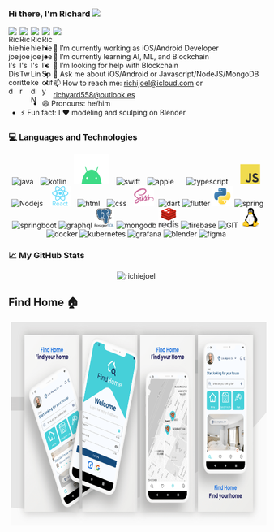 ### Hi there, I'm Richard  <img src="https://media.giphy.com/media/hvRJCLFzcasrR4ia7z/giphy.gif" width="25px" />

<a href="https://discord.gg/XTW52Kt">
  <img align="left" alt="Richiejoel's Discord" width="22px" src="https://raw.githubusercontent.com/peterthehan/peterthehan/master/assets/discord.svg" />
</a>
<a href="https://twitter.com/Richijoel9">
  <img align="left" alt="Richiejoel's Twitter" width="22px" src="https://raw.githubusercontent.com/peterthehan/peterthehan/master/assets/twitter.svg" />
</a>
<a href="https://www.linkedin.com/in/richard-joel-garcia/">
  <img align="left" alt="Richiejoel's LinkedIN" width="22px" src="https://raw.githubusercontent.com/peterthehan/peterthehan/master/assets/linkedin.svg" />
</a>
<a href="https://open.spotify.com/user/e90fe4zsndbm6xoe2t7t8kogf?si=WaLKpwvWTle0btle2qPb6g">
  <img align="left" alt="Richiejoel's Spotify" width="22px" src="https://raw.githubusercontent.com/peterthehan/peterthehan/master/assets/spotify.svg" />
</a>

![](https://visitor-badge.glitch.me/badge?page_id=richiejoel.richiejoel)

 - 🔭 I’m currently working as iOS/Android Developer
 - 🌱 I’m currently learning AI, ML, and Blockchain
 - 🤔 I’m looking for help with Blockchain
 - 💬 Ask me about iOS/Android or Javascript/NodeJS/MongoDB
 - 📫 How to reach me: richijoel@icloud.com or richyard558@outlook.es
 - 😄 Pronouns: he/him
 - ⚡ Fun fact: I ❤️ modeling and sculping on Blender


### 💻 Languages and Technologies

<p align="center">
  <span style="margin:5px;">
    <img src="https://www.vectorlogo.zone/logos/java/java-icon.svg" alt="java" width="44" height="40"/>
  </span>
  <span style="margin:5px;">
    <img src="https://www.vectorlogo.zone/logos/kotlinlang/kotlinlang-icon.svg" alt="kotlin" width="30" height="30"/>
  </span>
  <span style="margin:5px;">
    <img src="https://github.com/richiejoel/richiejoel/blob/main/assets/android.svg" alt="android" width="70" height="60"/>
  </span>
  <span style="margin:5px;">
    <img src="https://www.vectorlogo.zone/logos/swift/swift-icon.svg" alt="swift" width="40" height="40"/>
  </span>
  <span style="margin:5px;">
    <img src="https://www.vectorlogo.zone/logos/apple/apple-tile.svg" alt="apple" width="40" height="40"/>
  </span>
  <span style="margin:15px;">
    <img src="https://www.vectorlogo.zone/logos/typescriptlang/typescriptlang-icon.svg" alt="typescript" width="40" height="40"/>
  </span>
  <span style="margin:5px;">
    <img src="https://raw.githubusercontent.com/devicons/devicon/master/icons/javascript/javascript-original.svg" alt="javascript" width="40" height="40"/>
  </span>
  <span style="margin:5px;">
    <img src="https://www.vectorlogo.zone/logos/nodejs/nodejs-icon.svg" alt="Nodejs" width="40" height="40"/>
  </span>
  <span style="margin:5px;">
    <img src="https://raw.githubusercontent.com/devicons/devicon/master/icons/react/react-original-wordmark.svg" alt="react" width="40" height="40"/>
  </span>
  <span style="margin:5px;">
    <img src="https://www.vectorlogo.zone/logos/w3_html5/w3_html5-icon.svg" alt="html" width="40" height="40"/>
  </span>
  <span style="margin:5px;">
    <img src="https://www.vectorlogo.zone/logos/w3_css/w3_css-icon.svg" alt="css" width="40" height="40"/>
  </span>
  <span style="margin:5px;">
    <img src="https://raw.githubusercontent.com/devicons/devicon/master/icons/sass/sass-original.svg" alt="sass" width="40" height="40"/>
  </span>
    <img src="https://www.vectorlogo.zone/logos/dartlang/dartlang-icon.svg" alt="dart" width="40" height="40"/>
    <img src="https://www.vectorlogo.zone/logos/flutterio/flutterio-icon.svg" alt="flutter" width="40" height="40"/>
    <img src="https://raw.githubusercontent.com/devicons/devicon/master/icons/python/python-original.svg" alt="python" width="40" height="40"/>
    <img src="https://www.vectorlogo.zone/logos/springio/springio-icon.svg" alt="spring" width="40" height="40"/>
    <img src="https://programandoointentandolo.com/wordpress/wp-content/uploads/2019/07/spring-boot-logo.svg" alt="springboot" width="40" height="40"/>
    <img src="https://www.vectorlogo.zone/logos/graphql/graphql-icon.svg" alt="graphql" width="40" height="40"/>
    <img src="https://raw.githubusercontent.com/devicons/devicon/master/icons/postgresql/postgresql-original-wordmark.svg" alt="postgresql" width="40" height="40"/>
    <img src="https://www.vectorlogo.zone/logos/mongodb/mongodb-icon.svg" alt="mongodb" width="36" height="40"/>
  <img src="https://raw.githubusercontent.com/devicons/devicon/master/icons/redis/redis-original-wordmark.svg" alt="redis" width="40" height="40"/>
  <img src="https://www.vectorlogo.zone/logos/firebase/firebase-icon.svg" alt="firebase" width="40" height="40"/>
  <img src="https://www.vectorlogo.zone/logos/git-scm/git-scm-icon.svg" alt="GIT" width="40" height="40"/>
  <img src="https://raw.githubusercontent.com/devicons/devicon/master/icons/linux/linux-original.svg" alt="linux" width="40" height="40"/>
  <img src="https://www.vectorlogo.zone/logos/docker/docker-official.svg" alt="docker" width="44" height="40"/>
  <img src="https://www.vectorlogo.zone/logos/kubernetes/kubernetes-icon.svg" alt="kubernetes" width="40" height="40"/>
  <img src="https://www.vectorlogo.zone/logos/grafana/grafana-icon.svg" alt="grafana" width="40" height="40"/>
  <img src="https://upload.wikimedia.org/wikipedia/commons/0/0c/Blender_logo_no_text.svg" alt="blender" width="40" height="40"/>
  <img src="https://www.vectorlogo.zone/logos/figma/figma-icon.svg" alt="figma" width="40" height="40"/>
</p>

### 📈 My GitHub Stats

<p align="center"> <img src="https://github-readme-stats.vercel.app/api?username=richiejoel&show_icons=true&theme=gotham" alt="richiejoel" />

  
## Find Home 🏠
  
<p align="center">
  <span style="margin:5px;">
    <img src="https://github.com/richiejoel/richiejoel/blob/main/assets/presentation_banner.png" alt="banner" width="1000" height="400"/>
  </span>
</p>
  
 


  
<!--
**richiejoel/richiejoel** is a ✨ _special_ ✨ repository because its `README.md` (this file) appears on your GitHub profile.

Here are some ideas to get you started:

- 🔭 I’m currently working on ...
- 🌱 I’m currently learning ...
- 👯 I’m looking to collaborate on ...
- 🤔 I’m looking for help with ...
- 💬 Ask me about ...
- 📫 How to reach me: ...
- 😄 Pronouns: ...
- ⚡ Fun fact: ...
-->
